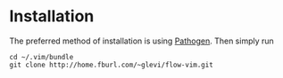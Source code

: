 Installation
============

The preferred method of installation is using [Pathogen][pathogen].  Then
simply run

    cd ~/.vim/bundle
    git clone http://home.fburl.com/~glevi/flow-vim.git

[pathogen]: https://github.com/tpope/vim-pathogen

